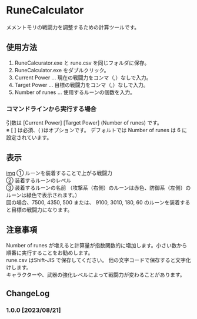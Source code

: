 # RuneCalculator
メメントモリの戦闘力を調整するための計算ツールです。

## 使用方法
1. RuneCalcurator.exe と rune.csv を同じフォルダに保存。
2. RuneCalculator.exe をダブルクリック。
3. Current Power ... 現在の戦闘力をコンマ（,）なしで入力。
4. Target Power ... 目標の戦闘力をコンマ（,）なしで入力。
5. Number of runes ... 使用するルーンの個数を入力。

### コマンドラインから実行する場合
引数は [Current Power] [Target Power] (Number of runes) です。<br>
※ [ ] は必須、( )はオプションです。 デフォルトでは Number of runes は 6 に設定されています。

## 表示
[img](https://github.com/Taakunyan/RuneCalculator/blob/main/cmd.png)
① ルーンを装着することで上がる戦闘力<br>
② 装着するルーンのレベル<br>
③ 装着するルーンの名前 （攻撃系（右側）のルーンは赤色、防御系（左側）のルーンは緑色で表示されます。）<br>
図の場合、7500, 4350, 500  または、 9100, 3010, 180, 60  のルーンを装着すると目標の戦闘力になります。

## 注意事項
Number of runes が増えると計算量が指数関数的に増加します。小さい数から順番に実行することをお勧めします。<br>
rune.csv はShift-JIS で保存してください。 他の文字コードで保存すると文字化けします。<br>
キャラクターや、武器の強化レベルによって戦闘力が変わることがあります。

## ChangeLog
### 1.0.0 [2023/08/21]
